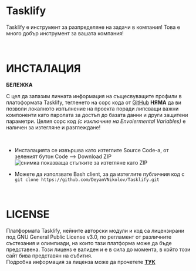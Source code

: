 # Tasklify

Tasklify е инструмент за разпределяне на задачи в компания!
Това е много добър инструмент за вашата компания!

<br>

# ИНСТАЛАЦИЯ

**БЕЛЕЖКА**

С цел да запазим личната информация на същесвуващите профили в платоформата Tasklify, тегленето на сорс кода от [GitHub](https://github.com/DeyanVNikolov/Tasklify) **НЯМА** да ви позволи локалното изпълнение на проекта поради липсващи важни компоненти като паролата за достъп до базата данни и други защитени параметри. Целия сорс код *(с изключние на Envoiermental Variables)* е наличен за изтегляне и разглеждане!

<br>
   
- Инсталацията се извършва като изтеглите Source Code-а, от зеленият бутон Code --> Download ZIP
![снимка показваща стъпките за изтегляне като ZIP](https://i.imgur.com/QSdYnOw.png)

- Можете да използвате Bash client, за да изтеглите публичния код с <br>
`git clone https://github.com/DeyanVNikolov/Tasklify.git`
<br>

# LICENSE

Платформата Tasklify, нейните авторски модули и код са лицензирани под GNU General Public License v3.0, по регламент от различните състезания и олимпиади, на които тази платформа може да бъде представена. Този лиценз е валиден и е в сила до момента, в който този сайт бива представян на събития.
<br>
Подробна информация за лиценза може да прочетете **[ТУК](https://github.com/DeyanVNikolov/Tasklify/blob/master/LICENSE)**

